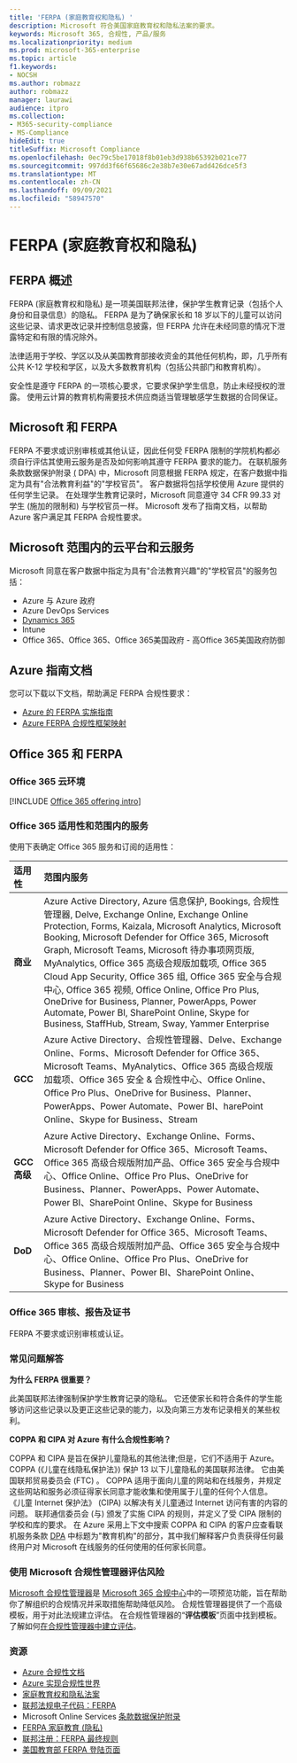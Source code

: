 ```yaml
---
title: 'FERPA (家庭教育权和隐私) '
description: Microsoft 符合美国家庭教育权和隐私法案的要求。
keywords: Microsoft 365, 合规性, 产品/服务
ms.localizationpriority: medium
ms.prod: microsoft-365-enterprise
ms.topic: article
f1.keywords:
- NOCSH
ms.author: robmazz
author: robmazz
manager: laurawi
audience: itpro
ms.collection:
- M365-security-compliance
- MS-Compliance
hideEdit: true
titleSuffix: Microsoft Compliance
ms.openlocfilehash: 0ec79c5be17018f8b01eb3d938b65392b021ce77
ms.sourcegitcommit: 997dd3f66f65686c2e38b7e30e67add426dce5f3
ms.translationtype: MT
ms.contentlocale: zh-CN
ms.lasthandoff: 09/09/2021
ms.locfileid: "58947570"
---
```

# <a name="family-educational-rights-and-privacy-act-ferpa"></a>FERPA (家庭教育权和隐私) 

## <a name="ferpa-overview"></a>FERPA 概述

FERPA (家庭教育权和隐私) 是一项美国联邦法律，保护学生教育记录（包括个人身份和目录信息）的隐私。 FERPA 是为了确保家长和 18 岁以下的儿童可以访问这些记录、请求更改记录并控制信息披露，但 FERPA 允许在未经同意的情况下泄露特定和有限的情况除外。

法律适用于学校、学区以及从美国教育部接收资金的其他任何机构，即，几乎所有公共 K-12 学校和学区，以及大多数教育机构（包括公共部门和教育机构）。

安全性是遵守 FERPA 的一项核心要求，它要求保护学生信息，防止未经授权的泄露。 使用云计算的教育机构需要技术供应商适当管理敏感学生数据的合同保证。

## <a name="microsoft-and-ferpa"></a>Microsoft 和 FERPA

FERPA 不要求或识别审核或其他认证，因此任何受 FERPA 限制的学院机构都必须自行评估其使用云服务是否及如何影响其遵守 FERPA 要求的能力。 在联机服务条款数据保护附录 [ (](https://aka.ms/DPA) DPA) 中，Microsoft 同意根据 FERPA 规定，在客户数据中指定为具有"合法教育利益"的"学校官员"。 客户数据将包括学校使用 Azure 提供的任何学生记录。 在处理学生教育记录时，Microsoft 同意遵守 34 CFR 99.33 对学生 (施加的限制和) 与学校官员一样。  Microsoft 发布了指南文档，以帮助 Azure 客户满足其 FERPA 合规性要求。

## <a name="microsoft-in-scope-cloud-platforms--services"></a>Microsoft 范围内的云平台和云服务

Microsoft 同意在客户数据中指定为具有"合法教育兴趣"的"学校官员"的服务包括：

- Azure 与 Azure 政府
- Azure DevOps Services
- [Dynamics 365](https://aka.ms/d365-compliance-list)
- Intune
- Office 365、Office 365、Office 365美国政府 - 高Office 365美国政府防御

## <a name="azure-guidance-documents"></a>Azure 指南文档

您可以下载以下文档，帮助满足 FERPA 合规性要求：

- [Azure 的 FERPA 实施指南](https://azure.microsoft.com/resources/microsoft-azure-ferpa-implementation-guide/)
- [Azure FERPA 合规性框架映射](https://aka.ms/AzureFERPAMapping)

## <a name="office-365-and-ferpa"></a>Office 365 和 FERPA

### <a name="office-365-cloud-environments"></a>Office 365 云环境

[!INCLUDE [Office 365 offering intro](../includes/o365-offering-introduction.md)]

### <a name="office-365-applicability-and-in-scope-services"></a>Office 365 适用性和范围内的服务

使用下表确定 Office 365 服务和订阅的适用性：

| **适用性** | **范围内服务** |
|:------------------|:----------------------|
| **商业** | Azure Active Directory, Azure 信息保护, Bookings, 合规性管理器, Delve, Exchange Online, Exchange Online Protection, Forms, Kaizala, Microsoft Analytics, Microsoft Booking, Microsoft Defender for Office 365, Microsoft Graph, Microsoft Teams, Microsoft 待办事项网页版, MyAnalytics, Office 365 高级合规版加载项, Office 365 Cloud App Security, Office 365 组, Office 365 安全与合规中心, Office 365 视频, Office Online, Office Pro Plus, OneDrive for Business, Planner, PowerApps, Power Automate, Power BI, SharePoint Online, Skype for Business, StaffHub, Stream, Sway, Yammer Enterprise |
| **GCC** | Azure Active Directory、合规性管理器、Delve、Exchange Online、Forms、Microsoft Defender for Office 365、Microsoft Teams、MyAnalytics、Office 365 高级合规版 加载项、Office 365 安全 & 合规性中心、Office Online、Office Pro Plus、OneDrive for Business、Planner、PowerApps、Power Automate、Power BI、harePoint Online、Skype for Business、Stream |
| **GCC 高级** | Azure Active Directory、Exchange Online、Forms、Microsoft Defender for Office 365、Microsoft Teams、Office 365 高级合规版附加产品、Office 365 安全与合规中心、Office Online、Office Pro Plus、OneDrive for Business、Planner、PowerApps、Power Automate、Power BI、SharePoint Online、Skype for Business |
| **DoD** | Azure Active Directory、Exchange Online、Forms、Microsoft Defender for Office 365、Microsoft Teams、Office 365 高级合规版附加产品、Office 365 安全与合规中心、Office Online、Office Pro Plus、OneDrive for Business、Planner、Power BI、SharePoint Online、Skype for Business |

### <a name="office-365-audits-reports-and-certificates"></a>Office 365 审核、报告及证书

FERPA 不要求或识别审核或认证。

### <a name="frequently-asked-questions"></a>常见问题解答

**为什么 FERPA 很重要？**

此美国联邦法律强制保护学生教育记录的隐私。 它还使家长和符合条件的学生能够访问这些记录以及更正这些记录的能力，以及向第三方发布记录相关的某些权利。

**COPPA 和 CIPA 对 Azure 有什么合规性影响？**

COPPA 和 CIPA 是旨在保护儿童隐私的其他法律;但是，它们不适用于 Azure。 COPPA (《儿童在线隐私保护法》) 保护 13 以下儿童隐私的美国联邦法律。 它由美国联邦贸易委员会 (FTC) 。 COPPA 适用于面向儿童的网站和在线服务，并规定这些网站和服务必须征得家长同意才能收集和使用属于儿童的任何个人信息。 《儿童 Internet 保护法》 (CIPA) 以解决有关儿童通过 Internet 访问有害的内容的问题。 联邦通信委员会 (与) 颁发了实施 CIPA 的规则，并定义了受 CIPA 限制的学校和库的要求。 在 Azure 采用上下文中搜索 COPPA 和 CIPA 的客户应查看联机服务条款 [DPA](https://aka.ms/DPA) 中标题为"教育机构"的部分，其中我们解释客户负责获得任何最终用户对 Microsoft 在线服务的任何使用的任何家长同意。

### <a name="use-microsoft-compliance-manager-to-assess-your-risk"></a>使用 Microsoft 合规性管理器评估风险

[Microsoft 合规性管理器](/microsoft-365/compliance/compliance-manager)是 [Microsoft 365 合规中心](/microsoft-365/compliance/microsoft-365-compliance-center)中的一项预览功能，旨在帮助你了解组织的合规情况并采取措施帮助降低风险。 合规性管理器提供了一个高级模板，用于对此法规建立评估。 在合规性管理器的“**评估模板**”页面中找到模板。 了解如何[在合规性管理器中建立评估](/microsoft-365/compliance/compliance-manager-assessments)。

### <a name="resources"></a>资源

- [ Azure 合规性文档](/azure/compliance/)
- [ Azure 实现合规性世界](https://azure.microsoft.com/resources/azure-enables-a-world-of-compliance/)
- [家庭教育权和隐私法案](https://www.ed.gov/policy/gen/guid/fpco/ferpa/index.html)
- [联邦法规电子代码：FERPA](https://aka.ms/FERPA-GPO)
- Microsoft Online Services [条款数据保护附录](https://aka.ms/DPA)
- [FERPA 家庭教育 (隐私) ](https://www.ecfr.gov/cgi-bin/text-idx?tpl=/ecfrbrowse/Title34/34cfr99_main_02.tpl)
- [联邦注册：FERPA 最终规则](https://www.govinfo.gov/content/pkg/FR-2011-12-02/pdf/2011-30683.pdf)
- [美国教育部 FERPA 登陆页面](https://www2.ed.gov/policy/gen/guid/fpco/ferpa/index.html)
